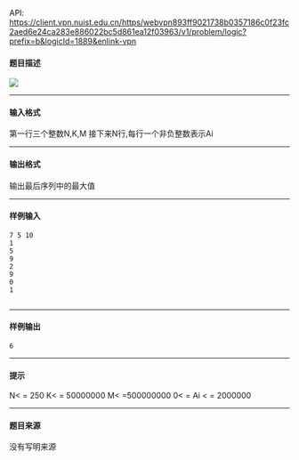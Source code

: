 API: https://client.vpn.nuist.edu.cn/https/webvpn893ff9021738b0357186c0f23fc2aed6e24ca283e886022bc5d861ea12f03963/v1/problem/logic?prefix=b&logicId=1889&enlink-vpn

#### 题目描述

![](../file/1889_0.jpg)

---

#### 输入格式

第一行三个整数N,K,M 接下来N行,每行一个非负整数表示Ai

---

#### 输出格式

输出最后序列中的最大值

---

#### 样例输入
```
7 5 10
1
5
9
2
9
0
1


```

---

#### 样例输出
```
6

```

---

#### 提示

N< = 250 K< = 50000000 M< =500000000 0< = Ai < = 2000000

---

#### 题目来源

没有写明来源